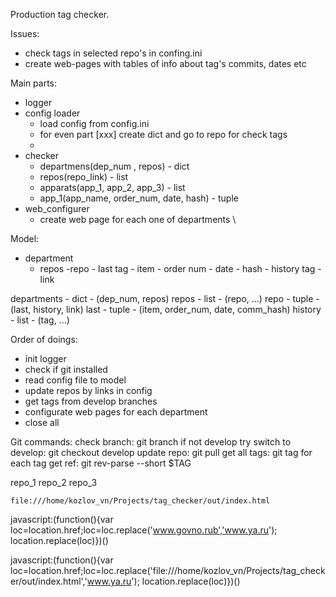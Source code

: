 Production tag checker.

Issues:
- check tags in selected repo's in confing.ini
- create web-pages with tables of info about tag's commits, dates etc


Main parts:
- logger
- config loader
    - load config from config.ini
    - for even part [xxx] create dict and go to repo for check tags
    - 
- checker
    - departmens(dep_num , repos) - dict
    - repos(repo_link) - list
    - apparats(app_1, app_2, app_3) - list
    - app_1(app_name, order_num, date, hash) - tuple
- web_configurer
    - create web page for each one of departments
    \\



Model:
- department
    - repos
        -repo
            - last tag
                - item
                - order num
                - date
                - hash
            - history tag
            - link

departments     - dict      - (dep_num, repos)
repos           - list      - (repo, ...)
repo            - tuple     - (last, history, link)
last            - tuple     - (item, order_num, date, comm_hash)
history         - list      - (tag, ...)


Order of doings:
+ init logger
+ check if git installed
+ read config file to model
+ update repos by links in config
+ get tags from develop branches
+ configurate web pages for each department
+ close all
    

Git commands:
check branch: 								git branch
if not develop try switch to develop: 		git checkout develop
update repo:                                git pull
get all tags: 								git tag
for each tag get ref:						git rev-parse --short $TAG
    
    
repo_1
repo_2
repo_3

    file:///home/kozlov_vn/Projects/tag_checker/out/index.html

javascript:(function(){var loc=location.href;loc=loc.replace('www.govno.rub','www.ya.ru'); location.replace(loc)})()

javascript:(function(){var loc=location.href;loc=loc.replace('file:///home/kozlov_vn/Projects/tag_checker/out/index.html','www.ya.ru'); location.replace(loc)})()